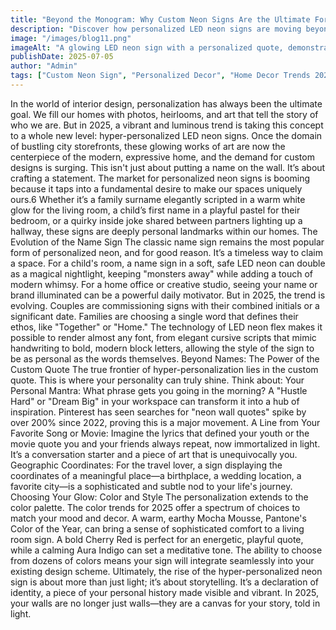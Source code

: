```yaml
---
title: "Beyond the Monogram: Why Custom Neon Signs Are the Ultimate Form of Self-Expression in 2025"
description: "Discover how personalized LED neon signs are moving beyond simple names to become the definitive way to infuse your personality into your home decor."
image: "/images/blog11.png"
imageAlt: "A glowing LED neon sign with a personalized quote, demonstrating how custom signs are the ultimate form of self-expression in 2025 home decor."
publishDate: 2025-07-05
author: "Admin"
tags: ["Custom Neon Sign", "Personalized Decor", "Home Decor Trends 2025", "Name Signs", "LED Wall Art", "Self-Expression", "Interior Design", "home"]
---
```

In the world of interior design, personalization has always been the ultimate goal. We fill our homes with photos, heirlooms, and art that tell the story of who we are. But in 2025, a vibrant and luminous trend is taking this concept to a whole new level: hyper-personalized LED neon signs. Once the domain of bustling city storefronts, these glowing works of art are now the centerpiece of the modern, expressive home, and the demand for custom designs is surging.
This isn't just about putting a name on the wall. It’s about crafting a statement. The market for personalized neon signs is booming because it taps into a fundamental desire to make our spaces uniquely ours.6 Whether it’s a family surname elegantly scripted in a warm white glow for the living room, a child’s first name in a playful pastel for their bedroom, or a quirky inside joke shared between partners lighting up a hallway, these signs are deeply personal landmarks within our homes.
The Evolution of the Name Sign
The classic name sign remains the most popular form of personalized neon, and for good reason. It’s a timeless way to claim a space. For a child's room, a name sign in a soft, safe LED neon can double as a magical nightlight, keeping "monsters away" while adding a touch of modern whimsy. For a home office or creative studio, seeing your name or brand illuminated can be a powerful daily motivator.
But in 2025, the trend is evolving. Couples are commissioning signs with their combined initials or a significant date. Families are choosing a single word that defines their ethos, like "Together" or "Home." The technology of LED neon flex makes it possible to render almost any font, from elegant cursive scripts that mimic handwriting to bold, modern block letters, allowing the style of the sign to be as personal as the words themselves.
Beyond Names: The Power of the Custom Quote
The true frontier of hyper-personalization lies in the custom quote. This is where your personality can truly shine. Think about:
Your Personal Mantra: What phrase gets you going in the morning? A "Hustle Hard" or "Dream Big" in your workspace can transform it into a hub of inspiration. Pinterest has seen searches for "neon wall quotes" spike by over 200% since 2022, proving this is a major movement.
A Line from Your Favorite Song or Movie: Imagine the lyrics that defined your youth or the movie quote you and your friends always repeat, now immortalized in light. It’s a conversation starter and a piece of art that is unequivocally you.
Geographic Coordinates: For the travel lover, a sign displaying the coordinates of a meaningful place—a birthplace, a wedding location, a favorite city—is a sophisticated and subtle nod to your life's journey.
Choosing Your Glow: Color and Style
The personalization extends to the color palette. The color trends for 2025 offer a spectrum of choices to match your mood and decor. A warm, earthy Mocha Mousse, Pantone's Color of the Year, can bring a sense of sophisticated comfort to a living room sign.
A bold Cherry Red is perfect for an energetic, playful quote, while a calming Aura Indigo can set a meditative tone. The ability to choose from dozens of colors means your sign will integrate seamlessly into your existing design scheme.
Ultimately, the rise of the hyper-personalized neon sign is about more than just light; it’s about storytelling. It’s a declaration of identity, a piece of your personal history made visible and vibrant. In 2025, your walls are no longer just walls—they are a canvas for your story, told in light.
